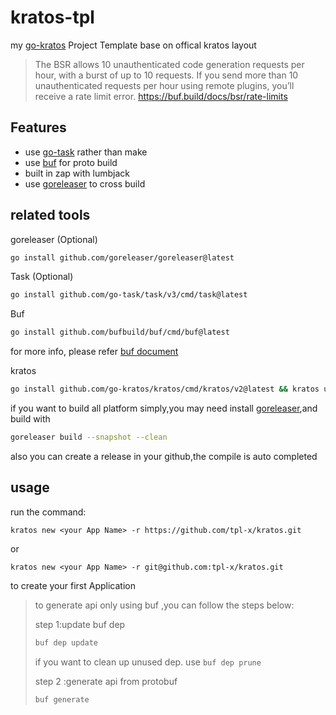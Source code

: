 # kratos-tpl
my [go-kratos](https://github.com/go-kratos/kratos) Project Template base on offical kratos layout
> The BSR allows 10 unauthenticated code generation requests per hour, 
 with a burst of up to 10 requests. If you send more than 10 unauthenticated 
 requests per hour using remote plugins, you’ll receive a rate limit error.
 https://buf.build/docs/bsr/rate-limits
> 
## Features
 + use [go-task](https://github.com/go-task/task) rather than make
 + use [buf](https://github.com/bufbuild/buf) for proto build
 + built in zap with lumbjack
 + use [goreleaser](https://github.com/goreleaser/goreleaser) to cross build
## related tools
goreleaser (Optional)
```bash
go install github.com/goreleaser/goreleaser@latest
```
Task (Optional)
```bash
go install github.com/go-task/task/v3/cmd/task@latest
```
Buf
```bash
go install github.com/bufbuild/buf/cmd/buf@latest
```
for more info, please refer [buf document](https://buf.build/docs/installation)

kratos
```bash
go install github.com/go-kratos/kratos/cmd/kratos/v2@latest && kratos upgrade
```
if you want to build all platform simply,you may need install [goreleaser](https://github.com/goreleaser/goreleaser),and build with
```bash
goreleaser build --snapshot --clean
```
also you can create a release in your github,the compile is auto completed
## usage
run the command:
```
kratos new <your App Name> -r https://github.com/tpl-x/kratos.git
```
or
```
kratos new <your App Name> -r git@github.com:tpl-x/kratos.git
```

to create your first Application
> to generate api only using buf ,you can follow the steps below:
> 
> step 1:update buf dep
> ```bash
> buf dep update
>```
>  if you want to clean up unused dep. use `buf dep prune `
> 
> step 2 :generate api from protobuf
> ```bash
> buf generate
>   ```
